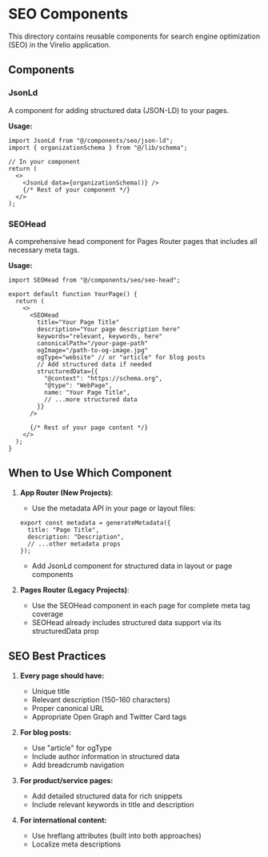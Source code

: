 # SEO Components

This directory contains reusable components for search engine optimization (SEO) in the Virelio application.

## Components

### JsonLd

A component for adding structured data (JSON-LD) to your pages.

**Usage:**

```tsx
import JsonLd from "@/components/seo/json-ld";
import { organizationSchema } from "@/lib/schema";

// In your component
return (
  <>
    <JsonLd data={organizationSchema()} />
    {/* Rest of your component */}
  </>
);
```

### SEOHead

A comprehensive head component for Pages Router pages that includes all necessary meta tags.

**Usage:**

```tsx
import SEOHead from "@/components/seo/seo-head";

export default function YourPage() {
  return (
    <>
      <SEOHead
        title="Your Page Title"
        description="Your page description here"
        keywords="relevant, keywords, here"
        canonicalPath="/your-page-path"
        ogImage="/path-to-og-image.jpg"
        ogType="website" // or "article" for blog posts
        // Add structured data if needed
        structuredData={{
          "@context": "https://schema.org",
          "@type": "WebPage",
          name: "Your Page Title",
          // ...more structured data
        }}
      />

      {/* Rest of your page content */}
    </>
  );
}
```

## When to Use Which Component

1. **App Router (New Projects)**:

   - Use the metadata API in your page or layout files:

   ```tsx
   export const metadata = generateMetadata({
     title: "Page Title",
     description: "Description",
     // ...other metadata props
   });
   ```

   - Add JsonLd component for structured data in layout or page components

2. **Pages Router (Legacy Projects)**:
   - Use the SEOHead component in each page for complete meta tag coverage
   - SEOHead already includes structured data support via its structuredData prop

## SEO Best Practices

1. **Every page should have:**

   - Unique title
   - Relevant description (150-160 characters)
   - Proper canonical URL
   - Appropriate Open Graph and Twitter Card tags

2. **For blog posts:**

   - Use "article" for ogType
   - Include author information in structured data
   - Add breadcrumb navigation

3. **For product/service pages:**

   - Add detailed structured data for rich snippets
   - Include relevant keywords in title and description

4. **For international content:**
   - Use hreflang attributes (built into both approaches)
   - Localize meta descriptions
